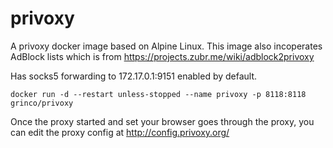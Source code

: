 # privoxy

A privoxy docker image based on Alpine Linux. This image also incoperates AdBlock lists which is from https://projects.zubr.me/wiki/adblock2privoxy

Has socks5 forwarding to 172.17.0.1:9151 enabled by default.

```
docker run -d --restart unless-stopped --name privoxy -p 8118:8118 grinco/privoxy
```
Once the proxy started and set your browser goes through the proxy, you can edit the proxy config at http://config.privoxy.org/

